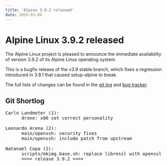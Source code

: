 ```yaml
---
title: 'Alpine 3.9.2 released'
date: 2019-03-04
---
```


Alpine Linux 3.9.2 released
===========================

The Alpine Linux project is pleased to announce the immediate
availability of version 3.9.2 of its Alpine Linux operating system.

This is a bugfix release of the v3.9 stable branch, which fixes a regression
introduced in 3.9.1 that caused setup-alpine to break.

The full lists of changes can be found in the [git
log](http://git.alpinelinux.org/cgit/aports/log/?h=v3.9.2) and [bug
tracker](http://bugs.alpinelinux.org/versions/135).

Git Shortlog
------------

<pre>
Carlo Landmeter (1):
      drone: x86 set correct personality

Leonardo Arena (2):
      main/openssh: security fixes
      main/openssh: include patch from upstream

Natanael Copa (2):
      scripts/mkimg.base.sh: replace libressl with openssl
      ==== release 3.9.2 ====
</pre>
